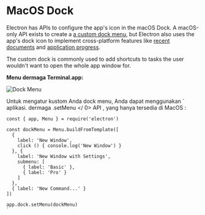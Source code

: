 # MacOS Dock

Electron has APIs to configure the app's icon in the macOS Dock. A macOS-only API exists to create a [a custom dock menu](#custom-dock-menu-mac-os), but Electron also uses the app's dock icon to implement cross-platform features like [recent documents](./recent-documents.md) and [application progress](./progress-bar.md).

The custom dock is commonly used to add shortcuts to tasks the user wouldn't want to open the whole app window for.

**Menu dermaga Terminal.app:**

![Dock Menu](https://cloud.githubusercontent.com/assets/639601/5069962/6032658a-6e9c-11e4-9953-aa84006bdfff.png)

Untuk mengatur kustom Anda dock menu, Anda dapat menggunakan ` aplikasi. dermaga .setMenu </ 0>  API , yang hanya tersedia di MacOS :</p>

<pre><code class="javascript">const { app, Menu } = require('electron')

const dockMenu = Menu.buildFromTemplate([
  {
    label: 'New Window',
    click () { console.log('New Window') }
  }, {
    label: 'New Window with Settings',
    submenu: [
      { label: 'Basic' },
      { label: 'Pro' }
    ]
  },
  { label: 'New Command...' }
])

app.dock.setMenu(dockMenu)
`</pre>